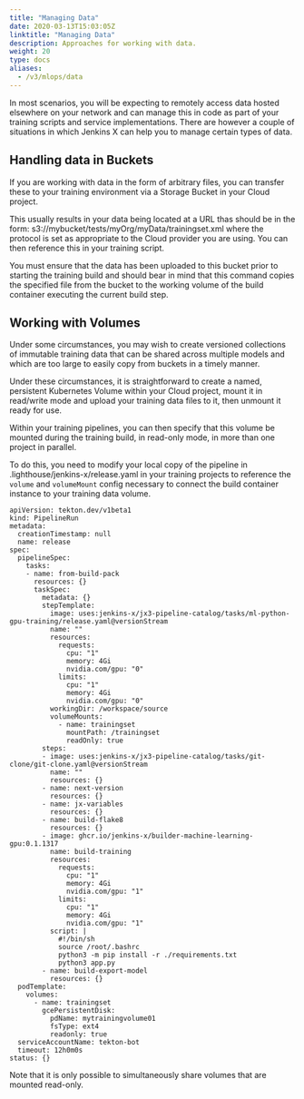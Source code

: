 ```yaml
---
title: "Managing Data"
date: 2020-03-13T15:03:05Z
linktitle: "Managing Data"
description: Approaches for working with data.
weight: 20
type: docs
aliases:
  - /v3/mlops/data
---
```


In most scenarios, you will be expecting to remotely access data hosted elsewhere on your network and can manage this in code as part of your training scripts and service implementations. There are however a couple of situations in which Jenkins X can help you to manage certain types of data.

## Handling data in Buckets
If you are working with data in the form of arbitrary files, you can transfer these to your training environment via a Storage Bucket in your Cloud project.

This usually results in your data being located at a URL thas should be in the form: s3://mybucket/tests/myOrg/myData/trainingset.xml where the protocol is set as appropriate to the Cloud provider you are using. You can then reference this in your training script.

You must ensure that the data has been uploaded to this bucket prior to starting the training build and should bear in mind that this command copies the specified file from the bucket to the working volume of the build container executing the current build step.

## Working with Volumes
Under some circumstances, you may wish to create versioned collections of immutable training data that can be shared across multiple models and which are too large to easily copy from buckets in a timely manner.

Under these circumstances, it is straightforward to create a named, persistent Kubernetes Volume within your Cloud project, mount it in read/write mode and upload your training data files to it, then unmount it ready for use.

Within your training pipelines, you can then specify that this volume be mounted during the training build, in read-only mode, in more than one project in parallel.

To do this, you need to modify your local copy of the pipeline in .lighthouse/jenkins-x/release.yaml in your training projects to reference the `volume` and `volumeMount` config necessary to connect the build container instance to your training data volume.

```
apiVersion: tekton.dev/v1beta1
kind: PipelineRun
metadata:
  creationTimestamp: null
  name: release
spec:
  pipelineSpec:
    tasks:
    - name: from-build-pack
      resources: {}
      taskSpec:
        metadata: {}
        stepTemplate:
          image: uses:jenkins-x/jx3-pipeline-catalog/tasks/ml-python-gpu-training/release.yaml@versionStream
          name: ""
          resources:
            requests:
              cpu: "1"
              memory: 4Gi
              nvidia.com/gpu: "0"
            limits:
              cpu: "1"
              memory: 4Gi
              nvidia.com/gpu: "0"
          workingDir: /workspace/source
          volumeMounts:
            - name: trainingset
              mountPath: /trainingset
              readOnly: true 
        steps:
        - image: uses:jenkins-x/jx3-pipeline-catalog/tasks/git-clone/git-clone.yaml@versionStream
          name: ""
          resources: {}
        - name: next-version
          resources: {}
        - name: jx-variables
          resources: {}
        - name: build-flake8
          resources: {}
        - image: ghcr.io/jenkins-x/builder-machine-learning-gpu:0.1.1317
          name: build-training
          resources:
            requests:
              cpu: "1"
              memory: 4Gi
              nvidia.com/gpu: "1"
            limits:
              cpu: "1"
              memory: 4Gi
              nvidia.com/gpu: "1"
          script: |
            #!/bin/sh
            source /root/.bashrc
            python3 -m pip install -r ./requirements.txt
            python3 app.py
        - name: build-export-model
          resources: {}
  podTemplate: 
    volumes:
      - name: trainingset
        gcePersistentDisk:
          pdName: mytrainingvolume01
          fsType: ext4
          readonly: true
  serviceAccountName: tekton-bot
  timeout: 12h0m0s
status: {}
```
Note that it is only possible to simultaneously share volumes that are mounted read-only.